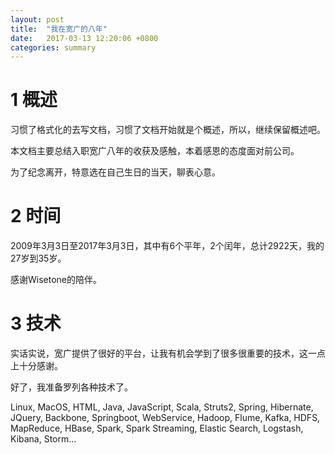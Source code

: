 ```yaml
---
layout: post
title:  "我在宽广的八年"
date:   2017-03-13 12:20:06 +0800
categories: summary
---
```


# 1 概述
习惯了格式化的去写文档，习惯了文档开始就是个概述，所以，继续保留概述吧。

本文档主要总结入职宽广八年的收获及感触，本着感恩的态度面对前公司。

为了纪念离开，特意选在自己生日的当天，聊表心意。

# 2 时间
2009年3月3日至2017年3月3日，其中有6个平年，2个闰年，总计2922天，我的27岁到35岁。

感谢Wisetone的陪伴。

# 3 技术
实话实说，宽广提供了很好的平台，让我有机会学到了很多很重要的技术，这一点上十分感谢。

好了，我准备罗列各种技术了。

Linux, MacOS, HTML, Java, JavaScript, Scala, Struts2, Spring, Hibernate, JQuery, Backbone, Springboot, WebService, Hadoop, Flume, Kafka, HDFS, MapReduce, HBase, Spark, Spark Streaming, Elastic Search, Logstash, Kibana, Storm...

